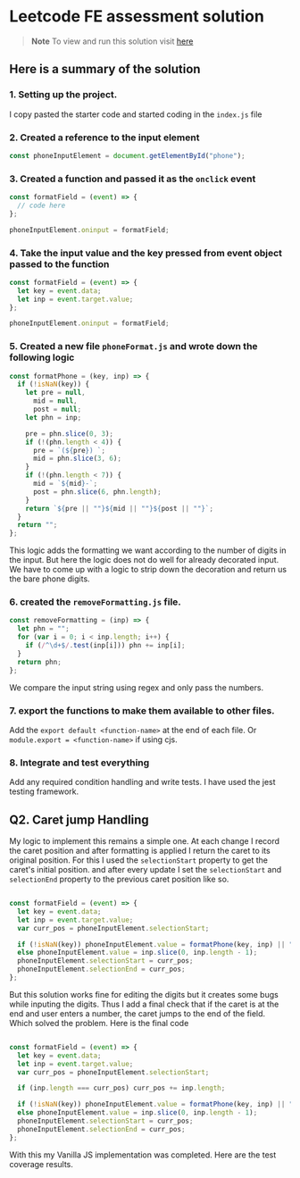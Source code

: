 # Leetcode FE assessment solution
> **Note**
> To view and run this solution visit [here](https://codesandbox.io/p/github/RahulGoel2002/Leetcode-assessment-solution-VJS/main?file=%2F.codesandbox%2Ftasks.json%3A10%2C28&layout=%257B%2522sidebarPanel%2522%253A%2522GIT%2522%252C%2522rootPanelGroup%2522%253A%257B%2522direction%2522%253A%2522horizontal%2522%252C%2522type%2522%253A%2522PANEL_GROUP%2522%252C%2522id%2522%253A%2522ROOT_LAYOUT%2522%252C%2522panels%2522%253A%255B%257B%2522type%2522%253A%2522PANEL_GROUP%2522%252C%2522direction%2522%253A%2522horizontal%2522%252C%2522id%2522%253A%2522EDITOR%2522%252C%2522panels%2522%253A%255B%257B%2522type%2522%253A%2522PANEL%2522%252C%2522panelType%2522%253A%2522TABS%2522%252C%2522id%2522%253A%2522cljdwlh0q000b356jcjgqrjgy%2522%257D%255D%252C%2522sizes%2522%253A%255B100%255D%257D%252C%257B%2522type%2522%253A%2522PANEL_GROUP%2522%252C%2522direction%2522%253A%2522horizontal%2522%252C%2522id%2522%253A%2522DEVTOOLS%2522%252C%2522panels%2522%253A%255B%257B%2522type%2522%253A%2522PANEL%2522%252C%2522panelType%2522%253A%2522TABS%2522%252C%2522id%2522%253A%2522cljdwlh0q000d356j3q4a8xuu%2522%257D%255D%252C%2522sizes%2522%253A%255B100%255D%257D%255D%252C%2522sizes%2522%253A%255B50%252C50%255D%257D%252C%2522tabbedPanels%2522%253A%257B%2522cljdwlh0q000b356jcjgqrjgy%2522%253A%257B%2522id%2522%253A%2522cljdwlh0q000b356jcjgqrjgy%2522%252C%2522tabs%2522%253A%255B%257B%2522id%2522%253A%2522cljdwlh0q000a356ji28e89hf%2522%252C%2522mode%2522%253A%2522permanent%2522%252C%2522type%2522%253A%2522FILE%2522%252C%2522filepath%2522%253A%2522%252FREADME.md%2522%252C%2522state%2522%253A%2522IDLE%2522%257D%252C%257B%2522type%2522%253A%2522FILE%2522%252C%2522filepath%2522%253A%2522%252Fpackage.json%2522%252C%2522id%2522%253A%2522cljdwqdh103f4356j3zezakjj%2522%252C%2522mode%2522%253A%2522permanent%2522%252C%2522state%2522%253A%2522IDLE%2522%257D%252C%257B%2522id%2522%253A%2522cljdx439y05w8356j4yz54odc%2522%252C%2522mode%2522%253A%2522permanent%2522%252C%2522type%2522%253A%2522FILE%2522%252C%2522filepath%2522%253A%2522%252F.codesandbox%252Ftasks.json%2522%252C%2522state%2522%253A%2522IDLE%2522%257D%255D%252C%2522activeTabId%2522%253A%2522cljdx439y05w8356j4yz54odc%2522%257D%252C%2522cljdwlh0q000d356j3q4a8xuu%2522%253A%257B%2522id%2522%253A%2522cljdwlh0q000d356j3q4a8xuu%2522%252C%2522tabs%2522%253A%255B%257B%2522type%2522%253A%2522TASK_LOG%2522%252C%2522taskId%2522%253A%2522start%2522%252C%2522id%2522%253A%2522cljdwm2rt008j356j2zobf1by%2522%252C%2522mode%2522%253A%2522permanent%2522%257D%252C%257B%2522type%2522%253A%2522TASK_PORT%2522%252C%2522taskId%2522%253A%2522start%2522%252C%2522port%2522%253A1234%252C%2522id%2522%253A%2522cljdwm6zn00dj356jidy32gvg%2522%252C%2522mode%2522%253A%2522permanent%2522%252C%2522path%2522%253A%2522%252F%2522%257D%255D%252C%2522activeTabId%2522%253A%2522cljdwm6zn00dj356jidy32gvg%2522%257D%257D%252C%2522showDevtools%2522%253Atrue%252C%2522showSidebar%2522%253Atrue%252C%2522sidebarPanelSize%2522%253A15%257D)

## Here is a summary of the solution
### 1. Setting up the project.
  I copy pasted the starter code and started coding in the `index.js` file
### 2. Created a reference to the input element 
  ```js
const phoneInputElement = document.getElementById("phone");
```
### 3. Created a function and passed it as the `onclick` event
```js
const formatField = (event) => {
  // code here
};

phoneInputElement.oninput = formatField;
```

### 4. Take the input value and the key pressed from event object passed to the function
```js
const formatField = (event) => {
  let key = event.data;
  let inp = event.target.value;
};

phoneInputElement.oninput = formatField;
```
### 5. Created a new file `phoneFormat.js` and wrote down the following logic
```js
const formatPhone = (key, inp) => {
  if (!isNaN(key)) {
    let pre = null,
      mid = null,
      post = null;
    let phn = inp;

    pre = phn.slice(0, 3);
    if (!(phn.length < 4)) {
      pre = `(${pre}) `;
      mid = phn.slice(3, 6);
    }
    if (!(phn.length < 7)) {
      mid = `${mid}-`;
      post = phn.slice(6, phn.length);
    }
    return `${pre || ""}${mid || ""}${post || ""}`;
  }
  return "";
};
```
This logic adds the formatting we want according to the number of digits in the input.
But here the logic does not do well for already decorated input. We have to come up with a logic to strip down the decoration and return us the bare phone digits.

### 6. created the `removeFormatting.js` file.
```js
const removeFormatting = (inp) => {
  let phn = "";
  for (var i = 0; i < inp.length; i++) {
    if (/^\d+$/.test(inp[i])) phn += inp[i];
  }
  return phn;
};
```
We compare the input string using regex and only pass the numbers.

### 7. export the functions to make them available to other files.
Add the `export default <function-name>` at the end of each file.
Or `module.export = <function-name>` if using cjs.

### 8. Integrate and test everything
Add any required condition handling and write tests. I have used the jest testing framework.

## Q2. Caret jump Handling
My logic to implement this remains a simple one. At each change I record the caret position and after formatting is applied I return the caret to its original position. 
For this I used the `selectionStart` property to get the caret's initial position.
and after every update I set the `selectionStart` and `selectionEnd` property to the previous caret position like so.
```js

const formatField = (event) => {
  let key = event.data;
  let inp = event.target.value;
  var curr_pos = phoneInputElement.selectionStart;

  if (!isNaN(key)) phoneInputElement.value = formatPhone(key, inp) || "";
  else phoneInputElement.value = inp.slice(0, inp.length - 1);
  phoneInputElement.selectionStart = curr_pos;
  phoneInputElement.selectionEnd = curr_pos;
};
```
But this solution works fine for editing the digits but it creates some bugs while inputing the digits.
Thus I add a final check that if the caret is at the end and user enters a number, the caret jumps to the end of the field. Which solved the problem.
Here is the final code 
```js

const formatField = (event) => {
  let key = event.data;
  let inp = event.target.value;
  var curr_pos = phoneInputElement.selectionStart;

  if (inp.length === curr_pos) curr_pos += inp.length;

  if (!isNaN(key)) phoneInputElement.value = formatPhone(key, inp) || "";
  else phoneInputElement.value = inp.slice(0, inp.length - 1);
  phoneInputElement.selectionStart = curr_pos;
  phoneInputElement.selectionEnd = curr_pos;
};
```
With this my Vanilla JS implementation was completed.
Here are the test coverage results.


